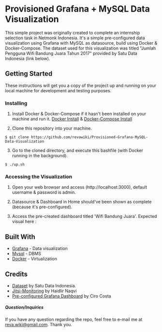 # Provisioned Grafana + MySQL Data Visualization

This simple project was originally created to complete an internship selection task in Netmonk Indonesia. It's a simple pre-configured data visualization using Grafana with MySQL as datasource, build using Docker & Docker-Compose. The dataset used for this visualization was titled "Jumlah Pengguna Wifi Bandung Juara Tahun 2017" provided by Satu Data Indonesia (link below).

## Getting Started

These instructions will get you a copy of the project up and running on your local machine for development and testing purposes. 

### Installing

1. Install Docker & Docker-Compose if it hasn't been installed on your machine and run it.
[Docker Install](https://docs.docker.com/get-docker/) & [Docker-Compose Install](https://docs.docker.com/compose/install/)

2. Clone this repository into your machine.
```
$ git clone https://github.com/revawiki/Provisioned-Grafana-MySQL-Data-Visualization
```

3. Go to the cloned directory, and execute this bashfile (with Docker running in the background).
```
$ ./up.sh
```

### Accessing the Visualization

1. Open your web browser and access (http://localhost:3000), default username & password is admin.

2. Datasource & Dashboard in Home should've been shown as complete (because it's pre-configured). 

3. Access the pre-created dashboard titled 'Wifi Bandung Juara'. Expected visual here :

## Built With

* [Grafana](http://www.grafana.com) - Data visualization
* [Mysql](https://www.mysql.com/) - DBMS
* [Docker](https://www.docker.com) - Virtualization

## Credits

* [Dataset](https://data.go.id/dataset/jumlah-pengguna-wifi-bandung-juara/resource/100dea7a-4073-4c3a-b7e4-eb649ac4f4c1) by Satu Data Indonesia. 
* [Jitsi-Monitoring](https://github.com/haidlir/jitsi-monitoring) by Haidlir Naqvi
* [Pre-configured Grafana Dashboard](https://ops.tips/blog/initialize-grafana-with-preconfigured-dashboards/) by Ciro Costa

##### Question/Inquiries
If you have any question regarding the repo, feel free to e-mail me at reva.wiki@gmail.com. Thank you.
